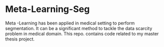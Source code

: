 # Meta-Learning-Seg
Meta -Learning has been applied in medical setting to perform segmentation. It can be a significant method to tackle the data scarcity problem in medical domain. This repo. contains code  related to my master thesis project. 
